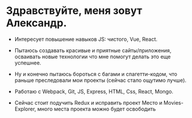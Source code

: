 # Здравствуйте, меня зовут Александр.

- Интересует повышение навыков JS: чистого, Vue, React.

- Пытаюсь создавать красивые и приятные сайты/приложения, осваивать новые технологии что мне помогут делать это еще успешнее.

- Ну и конечно пытаюсь бороться с багами и спагетти-кодом, что раньше преследовали мои проекты (сейчас стало ощутимо лучше).

- Работаю с Webpack, Git, JS, Express, HTML, Css, React, Mongo.

- Сейчас стоит подучить Redux и исправить проект Место и Movies-Explorer, много места проекта можно будет освободить
